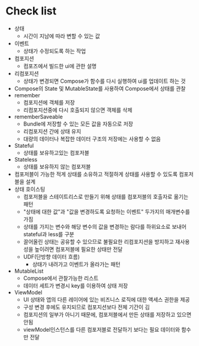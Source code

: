 # Check list
* 상태
  - 시간이 지남에 따라 변할 수 있는 값
* 이벤트
  - 상태가 수정되도록 하는 작업
* 컴포지션
  - 컴포즈에서 빌드한 ui에 관한 설명
* 리컴포지션
  * 상태가 변경되면 Compose가 함수를 다시 실행하여 ui를 업데이트 하는 것
* Compose의 State 및 MutableState를 사용하여 Compose에서 상태를 관찰
* remember 
  * 컴포지션에 객체를 저장
  * 리컴포지션중에 다시 호출되지 않으면 객체를 삭제
* rememberSaveable
  * Bundle에 저장할 수 있는 모든 값을 자동으로 저장
  * 리컴포지션 간에 상태 유지
  * 대량의 데이터나 복잡한 데이터 구조의 저장에는 사용할 수 없음
* Stateful 
  * 상태를 보유하고있는 컴포저블
* Stateless
  * 상태를 보유하지 않는 컴포저블
* 컴포저블이 가능한 적게 상태를 소유하고 적절하게 상태를 사용할 수 있도록 컴포저블을 설계
* 상태 호이스팅
  * 컴포저블을 스테이트리스로 만들기 위해 상태를 컴포저블의 호출자로 옮기는 패턴
  * "상태에 대한 값"과 "값을 변경하도록 요청하는 이벤트" 두가지의 매개변수를 가짐
  * 상태를 가지는 변수와 해당 변수의 값을 변경하는 람다를 하위요소로 보내어 stateful과 less를 구분
  * 끌어올린 상태는 공유할 수 있으므로 불필요한 리컴포지션을 방지하고 재사용성을 높이려면 컴포저블에 필요한 상태만 전달
  * UDF(단방향 데이터 흐름)
    * 상태가 내려가고 이벤트가 올라가는 패턴
* MutableList
  * Compose에서 관찰가능한 리스트
  * 데이터 세트가 변경시 key를 이용하여 상태 저장
* ViewModel
  * UI 상태와 앱의 다른 레이어에 있는 비즈니스 로직에 대한 액세스 권한을 제공
  * 구성 변경 후에도 유지되므로 컴포지션보다 전체 기간이 김
  * 컴포지션의 일부가 아니기 때문에, 컴포저블에서 만든 상태를 저장하고 있으면 안됨
  * viewModel인스턴스를 다른 컴포저블로 전달하기 보다는 필요 데이터와 함수만 전달